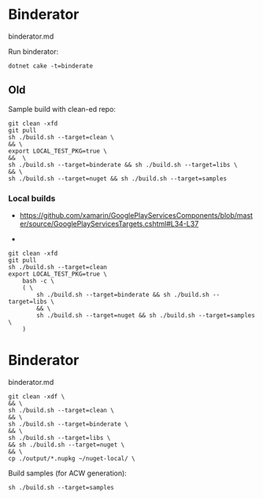 # Binderator

binderator.md

Run binderator:

```
dotnet cake -t=binderate
```

## Old 

Sample build with clean-ed repo:

```
git clean -xfd
git pull
sh ./build.sh --target=clean \
&& \
export LOCAL_TEST_PKG=true \
&&  \
sh ./build.sh --target=binderate && sh ./build.sh --target=libs \
&& \
sh ./build.sh --target=nuget && sh ./build.sh --target=samples 
```

### Local builds

*   https://github.com/xamarin/GooglePlayServicesComponents/blob/master/source/GooglePlayServicesTargets.cshtml#L34-L37

*   


```
git clean -xfd
git pull
sh ./build.sh --target=clean 
export LOCAL_TEST_PKG=true \
    bash -c \
    ( \
        sh ./build.sh --target=binderate && sh ./build.sh --target=libs \
        && \
        sh ./build.sh --target=nuget && sh ./build.sh --target=samples \
    )
```


# Binderator

binderator.md

```
git clean -xdf \
&& \
sh ./build.sh --target=clean \
&& \
sh ./build.sh --target=binderate \
&& \
sh ./build.sh --target=libs \
&& sh ./build.sh --target=nuget \
&& \
cp ./output/*.nupkg ~/nuget-local/ \
```




Build samples (for ACW generation):

```
sh ./build.sh --target=samples
```